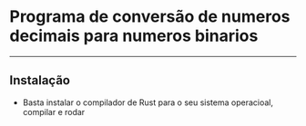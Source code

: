 # Programa de conversão de numeros decimais para numeros binarios

---

## Instalação
* Basta instalar o compilador de Rust para o seu sistema operacioal, compilar e rodar